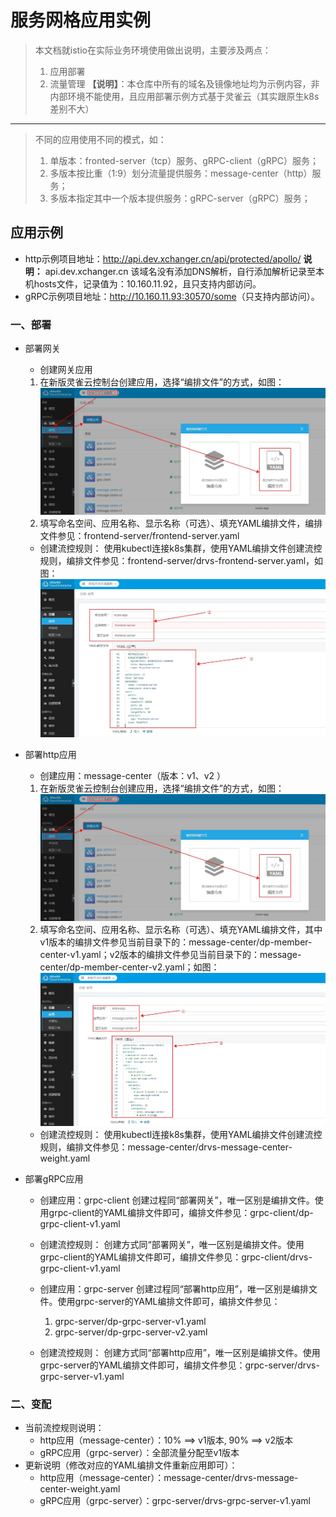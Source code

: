 # 服务网格应用实例
>本文档就istio在实际业务环境使用做出说明，主要涉及两点：
>1. 应用部署
>2. 流量管理
>**【说明】**：本仓库中所有的域名及镜像地址均为示例内容，非内部环境不能使用，且应用部署示例方式基于灵雀云（其实跟原生k8s差别不大）
---
>不同的应用使用不同的模式，如：
>1. 单版本：fronted-server（tcp）服务、gRPC-client（gRPC）服务；
>2. 多版本按比重（1:9）划分流量提供服务：message-center（http）服务；
>3. 多版本指定其中一个版本提供服务：gRPC-server（gRPC）服务；

## 应用示例
- http示例项目地址：<http://api.dev.xchanger.cn/api/protected/apollo/>
**说明：** api.dev.xchanger.cn 该域名没有添加DNS解析，自行添加解析记录至本机hosts文件，记录值为：10.160.11.92，且只支持内部访问。
- gRPC示例项目地址：<http://10.160.11.93:30570/some>（只支持内部访问）。

### 一、部署
- 部署网关
    - 创建网关应用
    1. 在新版灵雀云控制台创建应用，选择“编排文件”的方式，如图：![](./createapp.jpg)
    2. 填写命名空间、应用名称、显示名称（可选）、填充YAML编排文件，编排文件参见：frontend-server/frontend-server.yaml
    - 创建流控规则：
    使用kubectl连接k8s集群，使用YAML编排文件创建流控规则，编排文件参见：frontend-server/drvs-frontend-server.yaml，如图：![](./fronted-server.jpg)

- 部署http应用
    - 创建应用：message-center（版本：v1、v2  ）
    1. 在新版灵雀云控制台创建应用，选择“编排文件”的方式，如图：![](./createapp.jpg)
    2. 填写命名空间、应用名称、显示名称（可选）、填充YAML编排文件，其中v1版本的编排文件参见当前目录下的：message-center/dp-member-center-v1.yaml；v2版本的编排文件参见当前目录下的：message-center/dp-member-center-v2.yaml；如图：![](./createapp2.jpg)
    - 创建流控规则：
    使用kubectl连接k8s集群，使用YAML编排文件创建流控规则，编排文件参见：message-center/drvs-message-center-weight.yaml

- 部署gRPC应用
    - 创建应用：grpc-client
    创建过程同“部署网关”，唯一区别是编排文件。使用grpc-client的YAML编排文件即可，编排文件参见：grpc-client/dp-grpc-client-v1.yaml
    - 创建流控规则：
    创建方式同“部署网关”，唯一区别是编排文件。使用grpc-client的YAML编排文件即可，编排文件参见：grpc-client/drvs-grpc-client-v1.yaml

    - 创建应用：grpc-server
    创建过程同“部署http应用”，唯一区别是编排文件。使用grpc-server的YAML编排文件即可，编排文件参见：
        1. grpc-server/dp-grpc-server-v1.yaml
        2. grpc-server/dp-grpc-server-v2.yaml
    - 创建流控规则：
    创建方式同“部署http应用”，唯一区别是编排文件。使用grpc-server的YAML编排文件即可，编排文件参见：grpc-server/drvs-grpc-server-v1.yaml


### 二、变配
- 当前流控规则说明：
    - http应用（message-center）：10% ==> v1版本, 90% ==> v2版本
    - gRPC应用（grpc-server）：全部流量分配至v1版本
- 更新说明（修改对应的YAML编排文件重新应用即可）：
    - http应用（message-center）：message-center/drvs-message-center-weight.yaml
    - gRPC应用（grpc-server）：grpc-server/drvs-grpc-server-v1.yaml
